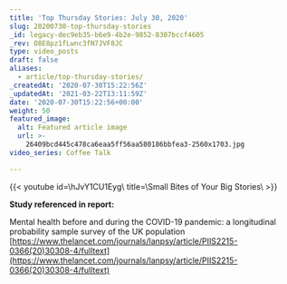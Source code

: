 ```yaml
---
title: 'Top Thursday Stories: July 30, 2020'
slug: 20200730-top-thursday-stories
_id: legacy-dec9eb35-b6e9-4b2e-9852-8307bccf4605
_rev: O8E8pz1fLwnc3fN7JVF8JC
type: video_posts
draft: false
aliases:
  - article/top-thursday-stories/
_createdAt: '2020-07-30T15:22:56Z'
_updatedAt: '2021-03-22T13:11:59Z'
date: '2020-07-30T15:22:56+00:00'
weight: 50
featured_image:
  alt: Featured article image
  url: >-
    26409bcd445c478ca6eaa5ff56aa580186bbfea3-2560x1703.jpg
video_series: Coffee Talk

---
```

{{< youtube id=\hJvY1CU1Eyg\ title=\Small Bites of Your Big Stories\ >}}

**Study referenced in report:**

Mental health before and during the COVID-19 pandemic: a longitudinal probability sample survey of the UK population  
[https://www.thelancet.com/journals/lanpsy/article/PIIS2215-0366(20)30308-4/fulltext](https://www.thelancet.com/journals/lanpsy/article/PIIS2215-0366(20)30308-4/fulltext)